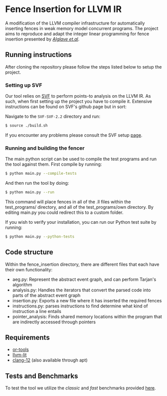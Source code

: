 # Fence Insertion for LLVM IR

A modification of the LLVM compiler infrastructure for automatically inserting fences in weak memory model concurrent programs.
The project aims to reproduce and adapt the integer linear programming for fence insertion presented by *[Alglave et.al](https://arxiv.org/abs/1312.1411)*. 

## Running instructions
After cloning the repository please follow the steps listed below to setup the project.

### Setting up SVF
Our tool relies on [SVF](https://github.com/SVF-tools/SVF) to perform points-to analysis on the LLVM IR. As such, when 
first setting up the project you have to compile it. Extensive instructions can be found on SVF's github page but in sort: 

Navigate to the `SVF-SVF-2.2` directory and run: 
```bash
$ source ./build.sh
```

If you encounter any problems please consult the SVF setup [page](https://github.com/svf-tools/SVF/wiki/Setup-Guide#getting-started).

### Running and building the fencer
The main python script can be used to compile the test programs and run the tool against them. First compile by running:
```bash
$ python main.py --compile-tests
```
And then run the tool by doing:
```bash
$ python main.py --run
```

This command will place fences in all of the .ll files within the test_programs/ directory, and all of the test_programs/own directory. By editing main.py you could redirect this to a custom folder. 

If you wish to verify your installation, you can run our Python test suite by running:
```bash
$ python main.py --python-tests
```

## Code structure
Within the fence_insertion directory, there are different files that each have their own functionality:
- aeg.py: Represent the abstract event graph, and can perform Tarjan's algorithm 
- analysis.py: Handles the iterators that convert the parsed code into parts of the abstract event graph
- insertion.py: Exports a new file where it has inserted the required fences
- instructions.py: parses instructions to find determine what kind of instruction a line entails 
- pointer_analysis: Finds shared memory locations within the program that are indirectly accessed through pointers

## Requirements 
- [or-tools](https://github.com/google/or-tools/blob/stable/ortools/linear_solver/samples/linear_programming_example.py)
- [llvm-lit](https://llvmlite.readthedocs.io/en/latest/index.html)
- [clang-12](https://releases.llvm.org/download.html) (also available through apt)

## Tests and Benchmarks 
To test the tool we utilize the *classic* and *fast* benchmarks provided [here](http://www.cprover.org/wmm/musketeer/).
